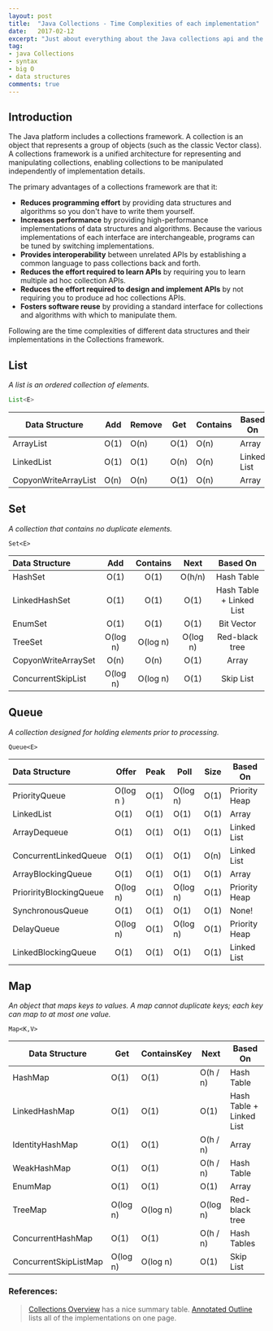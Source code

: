 ```yaml
---
layout: post
title:  "Java Collections - Time Complexities of each implementation"
date:   2017-02-12
excerpt: "Just about everything about the Java collections api and the time complexities of each implementation"
tag:
- java Collections
- syntax
- big O
- data structures
comments: true
---
```


## Introduction
The Java platform includes a collections framework. A collection is an object that represents a group of objects (such as the classic Vector class). A collections framework is a unified architecture for representing and manipulating collections, enabling collections to be manipulated independently of implementation details.

The primary advantages of a collections framework are that it:

- **Reduces programming effort** by providing data structures and algorithms so you don't have to write them yourself.
- **Increases performance** by providing high-performance implementations of data structures and algorithms. Because the various implementations of each interface are interchangeable, programs can be tuned by switching implementations.
- **Provides interoperability** between unrelated APIs by establishing a common language to pass collections back and forth.
- **Reduces the effort required to learn APIs** by requiring you to learn multiple ad hoc collection APIs.
- **Reduces the effort required to design and implement APIs** by not requiring you to produce ad hoc collections APIs.
- **Fosters software reuse** by providing a standard interface for collections and algorithms with which to manipulate them.

Following are the time complexities of different data structures and their implementations in the Collections framework.

## List
_A list is an ordered collection of elements._
```java
List<E>
```
Data Structure | Add | Remove | Get | Contains | Based On
-------------- | --- | ------ | --- | -------- | --------
ArrayList |  O(1) | O(n) | O(1) | O(n) | Array
LinkedList | O(1) | O(1) | O(n) | O(n) | Linked List
CopyonWriteArrayList |  O(n) | O(n) | O(1) | O(n) | Array

## Set
_A collection that contains no duplicate elements._
```
Set<E>
```
|Data Structure | Add | Contains | Next | Based On |
|:--------------|:---:|:--------:|:----:|:--------:|
HashSet | O(1) | O(1) | O(h/n) | Hash Table |
LinkedHashSet | O(1) | O(1) | O(1) | Hash Table + Linked List |
EnumSet | O(1) | O(1) | O(1) | Bit Vector |
TreeSet | O(log n) | O(log n) | O(log n) | Red-black tree |
CopyonWriteArraySet | O(n) | O(n) | O(1) | Array |
ConcurrentSkipList | O(log n) | O(log n) | O(1) | Skip List |

## Queue
_A collection designed for holding elements prior to processing._
```
Queue<E>
```
|Data Structure| Offer | Peak | Poll | Size | Based On |
|:--------------|-------|------|------|------|---------
PriorityQueue | O(log n ) | O(1) | O(log n) | O(1) | Priority Heap
LinkedList |  O(1) | O(1) | O(1) | O(1) | Array
ArrayDequeue |  O(1) | O(1) | O(1) | O(1) | Linked List
ConcurrentLinkedQueue |  O(1) | O(1) | O(1) | O(n) | Linked List
ArrayBlockingQueue |  O(1) | O(1) | O(1) | O(1) | Array
PriorirityBlockingQueue | O(log n) | O(1) | O(log n) | O(1) | Priority Heap
SynchronousQueue | O(1) | O(1) | O(1) | O(1) | None!
DelayQueue | O(log n) | O(1) | O(log n) | O(1) | Priority Heap
LinkedBlockingQueue | O(1) | O(1) | O(1) | O(1) | Linked List

## Map
_An object that maps keys to values. A map cannot duplicate keys; each key can map to at most one value._
```
Map<K,V>
```
Data Structure | Get | ContainsKey | Next | Based On
---------------|-----|-------------|------|---------
HashMap | O(1) | O(1) | O(h / n) | Hash Table
LinkedHashMap | O(1) | O(1) | O(1) | Hash Table + Linked List
IdentityHashMap | O(1) | O(1) | O(h / n) | Array
WeakHashMap | O(1) | O(1) | O(h / n) | Hash Table
EnumMap | O(1) | O(1) | O(1) | Array
TreeMap | O(log n) | O(log n) | O(log n) | Red-black tree
ConcurrentHashMap | O(1) | O(1) | O(h / n) | Hash Tables
ConcurrentSkipListMap | O(log n) | O(log n) | O(1) | Skip List

### References:
>[Collections Overview](http://docs.oracle.com/javase/6/docs/technotes/guides/collections/overview.html) has a nice summary table.
>[Annotated Outline](http://docs.oracle.com/javase/6/docs/technotes/guides/collections/reference.html) lists all of the implementations on one page.
